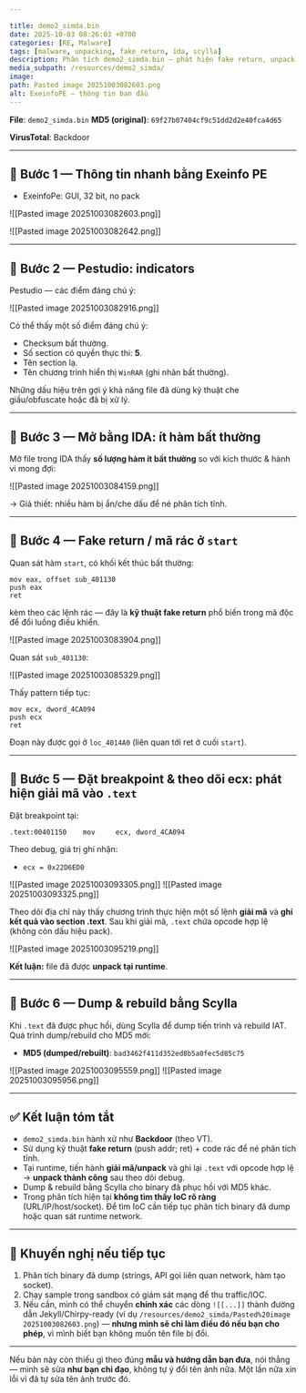 ```yaml
---

title: demo2_simda.bin
date: 2025-10-03 08:26:03 +0700
categories: [RE, Malware]
tags: [malware, unpacking, fake_return, ida, scylla]
description: Phân tích demo2_simda.bin — phát hiện fake return, unpack runtime, dump & rebuild bằng Scylla. Tên ảnh giữ nguyên như nguồn.
media_subpath: /resources/demo2_simda/
image:
path: Pasted image 20251003082603.png
alt: ExeinfoPE — thông tin ban đầu
---
```


**File**: `demo2_simda.bin`
**MD5 (original)**: `69f27b07404cf9c51dd2d2e40fca4d65`

**VirusTotal**: Backdoor

---

## 📌 Bước 1 — Thông tin nhanh bằng Exeinfo PE

* ExeinfoPe: GUI, 32 bit, no pack

![[Pasted image 20251003082603.png]]

![[Pasted image 20251003082642.png]]

---

## 📌 Bước 2 — Pestudio: indicators

Pestudio — các điểm đáng chú ý:

![[Pasted image 20251003082916.png]]

Có thể thấy một số điểm đáng chú ý:

* Checksum bất thường.
* Số section có quyền thực thi: **5**.
* Tên section lạ.
* Tên chương trình hiển thị `WinRAR` (ghi nhãn bất thường).

Những dấu hiệu trên gợi ý khả năng file đã dùng kỹ thuật che giấu/obfuscate hoặc đã bị xử lý.

---

## 📌 Bước 3 — Mở bằng IDA: ít hàm bất thường

Mở file trong IDA thấy **số lượng hàm ít bất thường** so với kích thước & hành vi mong đợi:

![[Pasted image 20251003084159.png]]

→ Giả thiết: nhiều hàm bị ẩn/che dấu để né phân tích tĩnh.

---

## 📌 Bước 4 — Fake return / mã rác ở `start`

Quan sát hàm `start`, có khối kết thúc bất thường:

```
mov eax, offset sub_401130
push eax
ret
```

kèm theo các lệnh rác — đây là **kỹ thuật fake return** phổ biến trong mã độc để đổi luồng điều khiển.

![[Pasted image 20251003083904.png]]

Quan sát `sub_401130`:

![[Pasted image 20251003085329.png]]

Thấy pattern tiếp tục:

```
mov ecx, dword_4CA094
push ecx
ret
```

Đoạn này được gọi ở `loc_4014A0` (liên quan tới ret ở cuối `start`).

---

## 📌 Bước 5 — Đặt breakpoint & theo dõi ecx: phát hiện giải mã vào `.text`

Đặt breakpoint tại:

```
.text:00401150    mov     ecx, dword_4CA094
```

Theo debug, giá trị ghi nhận:

* `ecx = 0x22D6ED0`

![[Pasted image 20251003093305.png]]
![[Pasted image 20251003093325.png]]

Theo dõi địa chỉ này thấy chương trình thực hiện một số lệnh **giải mã** và **ghi kết quả vào section .text**. Sau khi giải mã, `.text` chứa opcode hợp lệ (không còn dấu hiệu pack).

![[Pasted image 20251003095219.png]]

**Kết luận:** file đã được **unpack tại runtime**.

---

## 📌 Bước 6 — Dump & rebuild bằng Scylla

Khi `.text` đã được phục hồi, dùng Scylla để dump tiến trình và rebuild IAT. Quá trình dump/rebuild cho MD5 mới:

* **MD5 (dumped/rebuilt)**: `bad3462f411d352ed8b5a0fec5d85c75`

![[Pasted image 20251003095559.png]]
![[Pasted image 20251003095956.png]]

---

## ✅ Kết luận tóm tắt

* `demo2_simda.bin` hành xử như **Backdoor** (theo VT).
* Sử dụng kỹ thuật **fake return** (push addr; ret) + code rác để né phân tích tĩnh.
* Tại runtime, tiến hành **giải mã/unpack** và ghi lại `.text` với opcode hợp lệ → **unpack thành công** sau theo dõi debug.
* Dump & rebuild bằng Scylla cho binary đã phục hồi với MD5 khác.
* Trong phân tích hiện tại **không tìm thấy IoC rõ ràng** (URL/IP/host/socket). Để tìm IoC cần tiếp tục phân tích binary đã dump hoặc quan sát runtime network.

---

## 🔎 Khuyến nghị nếu tiếp tục

1. Phân tích binary đã dump (strings, API gọi liên quan network, hàm tạo socket).
2. Chạy sample trong sandbox có giám sát mạng để thu traffic/IOC.
3. Nếu cần, mình có thể chuyển **chính xác** các dòng `![[...]]` thành đường dẫn Jekyll/Chirpy-ready (ví dụ `/resources/demo2_simda/Pasted%20image 20251003082603.png`) — **nhưng mình sẽ chỉ làm điều đó nếu bạn cho phép**, vì mình biết bạn không muốn tên file bị đổi.

---

Nếu bản này còn thiếu gì theo đúng **mẫu và hướng dẫn bạn đưa**, nói thẳng — mình sẽ sửa **như bạn chỉ đạo**, không tự ý đổi tên ảnh nữa. Một lần nữa xin lỗi vì đã tự sửa tên ảnh trước đó.
